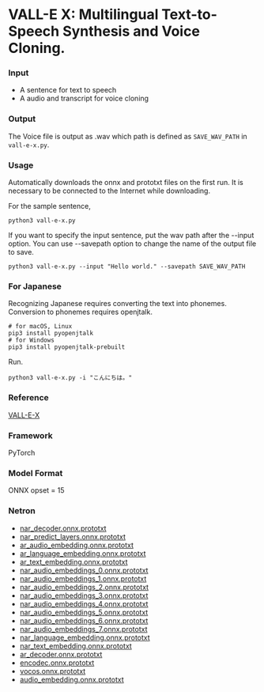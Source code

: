 # VALL-E X: Multilingual Text-to-Speech Synthesis and Voice Cloning.

### Input
- A sentence for text to speech
- A audio and transcript for voice cloning

### Output
The Voice file is output as .wav which path is defined as `SAVE_WAV_PATH` in `vall-e-x.py`.  

### Usage
Automatically downloads the onnx and prototxt files on the first run. It is necessary to be connected to the Internet while downloading.

For the sample sentence,
```
python3 vall-e-x.py 
```

If you want to specify the input sentence, put the wav path after the --input option.
You can use --savepath option to change the name of the output file to save.

```
python3 vall-e-x.py --input "Hello world." --savepath SAVE_WAV_PATH
```

### For Japanese

Recognizing Japanese requires converting the text into phonemes. Conversion to phonemes requires openjtalk.

```
# for macOS, Linux
pip3 install pyopenjtalk
# for Windows
pip3 install pyopenjtalk-prebuilt
```

Run.

```
python3 vall-e-x.py -i "こんにちは。"
```

### Reference
[VALL-E-X](https://github.com/Plachtaa/VALL-E-X)

### Framework
PyTorch

### Model Format
ONNX opset = 15

### Netron

- [nar_decoder.onnx.prototxt](https://netron.app/?url=https://storage.googleapis.com/ailia-models/vall-e-x/nar_decoder.onnx.prototxt)
- [nar_predict_layers.onnx.prototxt](https://netron.app/?url=https://storage.googleapis.com/ailia-models/vall-e-x/nar_predict_layers.onnx.prototxt)
- [ar_audio_embedding.onnx.prototxt](https://netron.app/?url=https://storage.googleapis.com/ailia-models/vall-e-x/ar_audio_embedding.onnx.prototxt)
- [ar_language_embedding.onnx.prototxt](https://netron.app/?url=https://storage.googleapis.com/ailia-models/vall-e-x/ar_language_embedding.onnx.prototxt)
- [ar_text_embedding.onnx.prototxt](https://netron.app/?url=https://storage.googleapis.com/ailia-models/vall-e-x/ar_text_embedding.onnx.prototxt)
- [nar_audio_embeddings_0.onnx.prototxt](https://netron.app/?url=https://storage.googleapis.com/ailia-models/vall-e-x/nar_audio_embeddings_0.onnx.prototxt)
- [nar_audio_embeddings_1.onnx.prototxt](https://netron.app/?url=https://storage.googleapis.com/ailia-models/vall-e-x/nar_audio_embeddings_1.onnx.prototxt)
- [nar_audio_embeddings_2.onnx.prototxt](https://netron.app/?url=https://storage.googleapis.com/ailia-models/vall-e-x/nar_audio_embeddings_2.onnx.prototxt)
- [nar_audio_embeddings_3.onnx.prototxt](https://netron.app/?url=https://storage.googleapis.com/ailia-models/vall-e-x/nar_audio_embeddings_3.onnx.prototxt)
- [nar_audio_embeddings_4.onnx.prototxt](https://netron.app/?url=https://storage.googleapis.com/ailia-models/vall-e-x/nar_audio_embeddings_4.onnx.prototxt)
- [nar_audio_embeddings_5.onnx.prototxt](https://netron.app/?url=https://storage.googleapis.com/ailia-models/vall-e-x/nar_audio_embeddings_5.onnx.prototxt)
- [nar_audio_embeddings_6.onnx.prototxt](https://netron.app/?url=https://storage.googleapis.com/ailia-models/vall-e-x/nar_audio_embeddings_6.onnx.prototxt)
- [nar_audio_embeddings_7.onnx.prototxt](https://netron.app/?url=https://storage.googleapis.com/ailia-models/vall-e-x/nar_audio_embeddings_7.onnx.prototxt)
- [nar_language_embedding.onnx.prototxt](https://netron.app/?url=https://storage.googleapis.com/ailia-models/vall-e-x/nar_language_embedding.onnx.prototxt)
- [nar_text_embedding.onnx.prototxt](https://netron.app/?url=https://storage.googleapis.com/ailia-models/vall-e-x/nar_text_embedding.onnx.prototxt)
- [ar_decoder.onnx.prototxt](https://netron.app/?url=https://storage.googleapis.com/ailia-models/vall-e-x/ar_decoder.onnx.prototxt)
- [encodec.onnx.prototxt](https://netron.app/?url=https://storage.googleapis.com/ailia-models/vall-e-x/encodec.onnx.prototxt)
- [vocos.onnx.prototxt](https://netron.app/?url=https://storage.googleapis.com/ailia-models/vall-e-x/vocos.onnx.prototxt)
- [audio_embedding.onnx.prototxt](https://netron.app/?url=https://storage.googleapis.com/ailia-models/vall-e-x/audio_embedding.onnx.prototxt)
